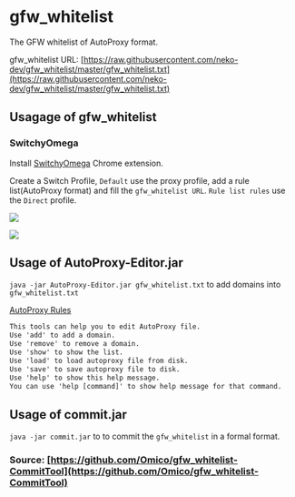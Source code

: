 # gfw_whitelist

The GFW whitelist of AutoProxy format.

gfw_whitelist URL: [https://raw.githubusercontent.com/neko-dev/gfw_whitelist/master/gfw_whitelist.txt](https://raw.githubusercontent.com/neko-dev/gfw_whitelist/master/gfw_whitelist.txt)

## Usagage of gfw_whitelist

### SwitchyOmega

Install [SwitchyOmega](https://chrome.google.com/webstore/detail/padekgcemlokbadohgkifijomclgjgif) Chrome extension.

Create a Switch Profile, `Default` use the proxy profile, add a rule list(AutoProxy format) and fill the `gfw_whitelist URL`. `Rule list rules` use the `Direct` profile.

![](https://ooo.0o0.ooo/2017/01/24/5886e09252eb6.png)

![](https://ooo.0o0.ooo/2017/01/24/5886e0925da91.png)

## Usage of AutoProxy-Editor.jar

`java -jar AutoProxy-Editor.jar gfw_whitelist.txt` to add domains into `gfw_whitelist.txt`

[AutoProxy Rules](https://github.com/neko-dev/gfw_whitelist/blob/master/AutoProxy_Rules.md)

```txt
This tools can help you to edit AutoProxy file.
Use 'add' to add a domain.
Use 'remove' to remove a domain.
Use 'show' to show the list.
Use 'load' to load autoproxy file from disk.
Use 'save' to save autoproxy file to disk.
Use 'help' to show this help message.
You can use 'help [command]' to show help message for that command.
```

## Usage of commit.jar

`java -jar commit.jar` to to commit the `gfw_whitelist` in a formal format.

### Source: [https://github.com/Omico/gfw_whitelist-CommitTool](https://github.com/Omico/gfw_whitelist-CommitTool)
